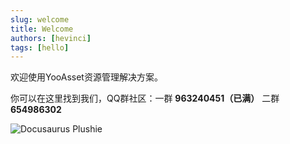 ```yaml
---
slug: welcome
title: Welcome
authors: [hevinci]
tags: [hello]
---
```


欢迎使用YooAsset资源管理解决方案。

你可以在这里找到我们，QQ群社区：一群 **963240451（已满）** 二群 **654986302**

![Docusaurus Plushie](./docusaurus-plushie-banner.jpeg)

